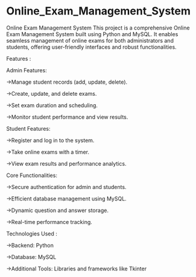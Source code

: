 # Online_Exam_Management_System

Online Exam Management System 
This project is a comprehensive Online Exam Management System built using Python and MySQL. It enables seamless management of online exams for both administrators and students, offering user-friendly interfaces and robust functionalities.

Features :



Admin Features:


->Manage student records (add, update, delete).


->Create, update, and delete exams.


->Set exam duration and scheduling.


->Monitor student performance and view results.



Student Features:


->Register and log in to the system.


->Take online exams with a timer.


->View exam results and performance analytics.



Core Functionalities:


->Secure authentication for admin and students.


->Efficient database management using MySQL.


->Dynamic question and answer storage.


->Real-time performance tracking.



Technologies Used :



->Backend: Python


->Database: MySQL


->Additional Tools: Libraries and frameworks like Tkinter 
